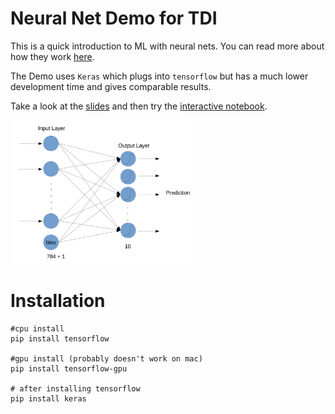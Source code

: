 # Neural Net Demo for TDI
This is a quick introduction to ML with neural nets. You can read more about how they work [here](blog/post.md).

The Demo uses `Keras` which plugs into `tensorflow` but has a much lower
development time and gives comparable results.

Take a look at the [slides](slides.pdf) and then try the [interactive notebook](mnist_demo.ipynb).

<img src="simple_nn.png" width="300px">

# Installation

```
#cpu install
pip install tensorflow

#gpu install (probably doesn't work on mac)
pip install tensorflow-gpu

# after installing tensorflow
pip install keras
```
